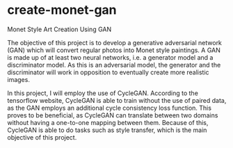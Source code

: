 # create-monet-gan
Monet Style Art Creation Using GAN

The objective of this project is to develop a generative adversarial network (GAN) which will convert regular photos into Monet style paintings. A GAN is made up of at least two neural networks, i.e. a generator model and a discriminator model. As this is an adversarial model, the generator and the discriminator will work in opposition to eventually create more realistic images.

In this project, I will employ the use of CycleGAN. According to the tensorflow website, CycleGAN is able to train without the use of paired data, as the GAN employs an additional cycle consistency loss function. This proves to be beneficial, as CycleGAN can translate between two domains without having a one-to-one mapping between them. Because of this, CycleGAN is able to do tasks such as style transfer, which is the main objective of this project.
